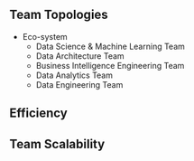 ## Team Topologies
- Eco-system
  - Data Science & Machine Learning Team
  - Data Architecture Team 
  - Business Intelligence Engineering Team
  - Data Analytics Team
  - Data Engineering Team

## Efficiency

## Team Scalability
